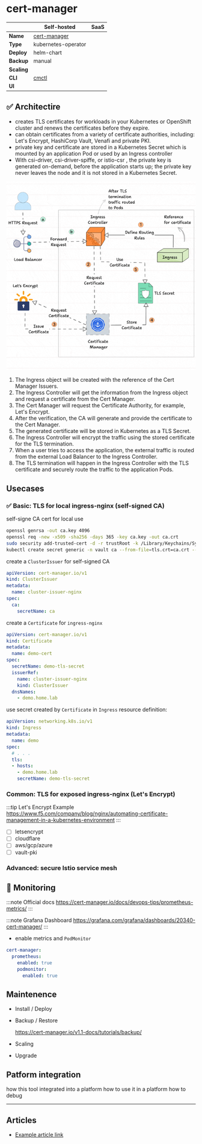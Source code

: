 # cert-manager

||Self-hosted|SaaS|
|-|-|-|
|**Name**|[cert-manager](https://cert-manager.io)||
|**Type**|kubernetes-operator||
|**Deploy**|helm-chart||
|**Backup**|manual||
|**Scaling**|||
|**CLI**|[cmctl](https://cert-manager.io/docs/reference/cmctl/)||
|**UI**|||

## :white_check_mark: Architectire

* creates TLS certificates for workloads in your Kubernetes or OpenShift cluster and renews the certificates before they expire.
* can obtain certificates from a variety of certificate authorities, including: Let's Encrypt, HashiCorp Vault, Venafi and private PKI.
* private key and certificate are stored in a Kubernetes Secret which is mounted by an application Pod or used by an Ingress controller
* With csi-driver, csi-driver-spiffe, or istio-csr , the private key is generated on-demand, before the application starts up; the private key never leaves the node and it is not stored in a Kubernetes Secret.

![cert manager workflow](.img/cert-manager-workflow.gif)

1. The Ingress object will be created with the reference of the Cert Manager Issuers.
2. The Ingress Controller will get the information from the Ingress object and request a certificate from the Cert Manager.
3. The Cert Manager will request the Certificate Authority, for example, Let's Encrypt.
4. After the verification, the CA will generate and provide the certificate to the Cert Manager.
5. The generated certificate will be stored in Kubernetes as a TLS Secret.
6. The Ingress Controller will encrypt the traffic using the stored certificate for the TLS termination.
7. When a user tries to access the application, the external traffic is routed from the external Load Balancer to the Ingress Controller.
8. The TLS termination will happen in the Ingress Controller with the TLS certificate and securely route the traffic to the application Pods.

## Usecases

### :white_check_mark: Basic: TLS for local ingress-nginx (self-signed CA)

self-signe CA cert for local use

```bash
openssl genrsa -out ca.key 4096
openssl req -new -x509 -sha256 -days 365 -key ca.key -out ca.crt
sudo security add-trusted-cert -d -r trustRoot -k /Library/Keychains/System.keychain ca.crt
kubectl create secret generic -n vault ca --from-file=tls.crt=ca.crt --from-file=tls.key=ca.key
```

create a `ClusterIssuer` for self-signed CA

```yaml
apiVersion: cert-manager.io/v1
kind: ClusterIssuer
metadata:
  name: cluster-issuer-nginx
spec:
  ca:
    secretName: ca
```

create a `Certificate` for `ingress-nginx`

```yaml
apiVersion: cert-manager.io/v1
kind: Certificate
metadata:
  name: demo-cert
spec:
  secretName: demo-tls-secret
  issuerRef:
    name: cluster-issuer-nginx
    kind: ClusterIssuer
  dnsNames:
    - demo.home.lab
```

use secret created by `Certificate` in `Ingress` resource definition:

```yaml
apiVersion: networking.k8s.io/v1
kind: Ingress
metadata:
  name: demo
spec:
  # . . .
  tls:
  - hosts:
    - demo.home.lab
    secretName: demo-tls-secret
```

### Common: TLS for exposed ingress-nginx (Let's Encrypt)

:::tip Let's Encrypt Example
https://www.f5.com/company/blog/nginx/automating-certificate-management-in-a-kubernetes-environment
:::

- [ ] letsencrypt
- [ ] cloudflare
- [ ] aws/gcp/azure
- [ ] vault-pki

### Advanced: secure Istio service mesh

## :arrows_counterclockwise: Monitoring

:::note Official docs
https://cert-manager.io/docs/devops-tips/prometheus-metrics/
:::

:::note Grafana Dashboard
https://grafana.com/grafana/dashboards/20340-cert-manager/
:::

- enable metrics and `PodMonitor`

```yaml
cert-manager:
  prometheus:
    enabled: true
    podmonitor:
      enabled: true
```

## Maintenence

- Install / Deploy
- Backup / Restore

  https://cert-manager.io/v1.1-docs/tutorials/backup/

- Scaling
- Upgrade

## Patform integration

how this tool integrated into a platform
how to use it in a platform
how to debug

---

## Articles

* [Example article link](#)
